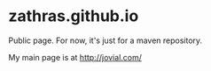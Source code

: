 # zathras.github.io
Public page.  For now, it's just for a maven repository.

My main page is at http://jovial.com/
